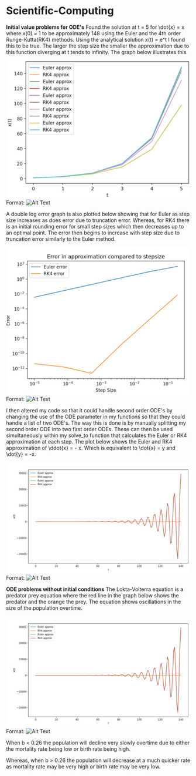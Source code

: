 # Scientific-Computing

**Initial value problems for ODE's**
Found the solution at t = 5 for \dot{x} = x where x(0) = 1 to be approximately 148 using the Euler and the 4th order Runge-Kutta(RK4) methods. Using the analytical solution x(t) = e^t I found this to be true. The larger the step size the smaller the approximation due to this function diverging at t tends to infinity. The graph below illustrates this

![First Order approximation](Basics-Assignment/Approx_first_order.png)
Format: ![Alt Text](url)

A double log error graph is also plotted below showing that for Euler as step size increases as does error due to truncation error. Whereas, for RK4 there is an initial rounding error for small step sizes which then decreases up to an optimal point. The error then begins to increase with step size due to truncation error similarly to the Euler method.

![Error Graph](Basics-Assignment/errorgraph.png)
Format: ![Alt Text](url)

I then altered my code so that it could handle second order ODE's by changing the use of the ODE parameter in my functions so that they could handle a list of two ODE's. The way this is done is by manually splitting my second order ODE into two first order ODEs. These can then be used simultaneously within my solve_to function that calculates the Euler or RK4 approximation at each step. The plot below shows the Euler and RK4 approximation of \ddot{x} = - x. Which is equivalent to \dot{x} = y and \dot{y} = -x.

![Second Order approximation](Basics-Assignment/approx_second_order.png)
Format: ![Alt Text](url)


**ODE problems without initial conditions**
The Lokta-Volterra equation is a predator prey equation where the red line in the graph below shows the predator and the orange the prey. The equation shows oscillations in the size of the population overtime.


![Lokta-Volterra (b=0.26)](Basics-Assignment/approx_second_order.png)
Format: ![Alt Text](url)


When b < 0.26 the population will decline very slowly overtime due to either the mortality rate being low or birth rate being high.

Whereas, when b > 0.26 the population will decrease at a much quicker rate as mortality rate may be very high or birth rate may be very low.
